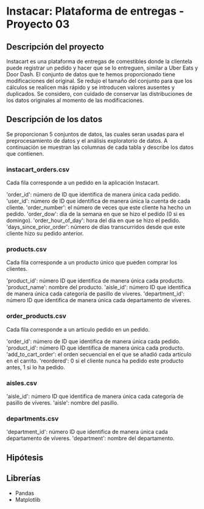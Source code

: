 # Instacar: Plataforma de entregas - Proyecto 03

## Descripción del proyecto

Instacart es una plataforma de entregas de comestibles donde la clientela puede registrar un pedido y hacer que se lo entreguen, similar a Uber Eats y Door Dash. El conjunto de datos que te hemos proporcionado tiene modificaciones del original. Se redujo el tamaño del conjunto para que los cálculos se realicen más rápido y se introducen valores ausentes y duplicados. Se considero, con cuidado de conservar las distribuciones de los datos originales al momento de las modificaciones.

## Descripción de los datos

Se proporcionan 5 conjuntos de datos, las cuales seran usadas para el preprocesamiento de datos y el análisis exploratorio de datos. A continuación se muestran las columnas de cada tabla y describe los datos que contienen.

### instacart_orders.csv

Cada fila corresponde a un pedido en la aplicación Instacart.

'order_id': número de ID que identifica de manera única cada pedido.
'user_id': número de ID que identifica de manera única la cuenta de cada cliente.
'order_number': el número de veces que este cliente ha hecho un pedido.
'order_dow': día de la semana en que se hizo el pedido (0 si es domingo).
'order_hour_of_day': hora del día en que se hizo el pedido.
'days_since_prior_order': número de días transcurridos desde que este cliente hizo su pedido anterior.

### products.csv

Cada fila corresponde a un producto único que pueden comprar los clientes.

'product_id': número ID que identifica de manera única cada producto.
'product_name': nombre del producto.
'aisle_id': número ID que identifica de manera única cada categoría de pasillo de víveres.
'department_id': número ID que identifica de manera única cada departamento de víveres.

### order_products.csv

Cada fila corresponde a un artículo pedido en un pedido.

'order_id': número de ID que identifica de manera única cada pedido.
'product_id': número ID que identifica de manera única cada producto.
'add_to_cart_order': el orden secuencial en el que se añadió cada artículo en el carrito.
'reordered': 0 si el cliente nunca ha pedido este producto antes, 1 si lo ha pedido.

### aisles.csv

'aisle_id': número ID que identifica de manera única cada categoría de pasillo de víveres.
'aisle': nombre del pasillo.

### departments.csv

'department_id': número ID que identifica de manera única cada departamento de víveres.
'department': nombre del departamento.

## Hipótesis



## Librerías
- Pandas
- Matplotlib
  
